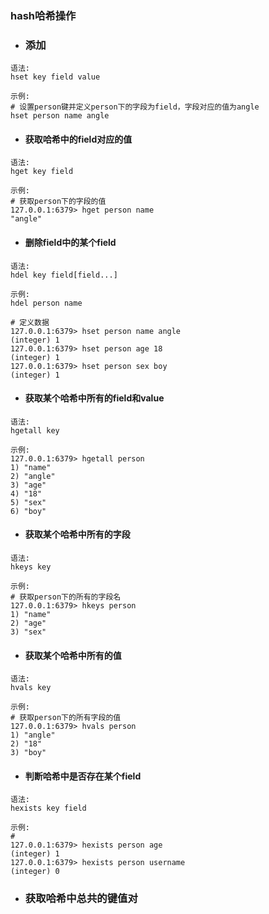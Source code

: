 ### hash哈希操作

* ### 添加

```
语法:
hset key field value

示例:
# 设置person键并定义person下的字段为field，字段对应的值为angle
hset person name angle
```

* #### 获取哈希中的field对应的值

```
语法:
hget key field

示例:
# 获取person下的字段的值
127.0.0.1:6379> hget person name
"angle"
```

* #### 删除field中的某个field

```
语法:
hdel key field[field...]

示例:
hdel person name
```

```
# 定义数据
127.0.0.1:6379> hset person name angle
(integer) 1
127.0.0.1:6379> hset person age 18
(integer) 1
127.0.0.1:6379> hset person sex boy
(integer) 1
```

* #### 获取某个哈希中所有的field和value

```
语法:
hgetall key

示例:
127.0.0.1:6379> hgetall person
1) "name"
2) "angle"
3) "age"
4) "18"
5) "sex"
6) "boy"
```

* #### 获取某个哈希中所有的字段

```
语法:
hkeys key

示例:
# 获取person下的所有的字段名
127.0.0.1:6379> hkeys person
1) "name"
2) "age"
3) "sex"
```

* #### 获取某个哈希中所有的值

```
语法:
hvals key

示例:
# 获取person下的所有字段的值
127.0.0.1:6379> hvals person
1) "angle"
2) "18"
3) "boy"
```

* #### 判断哈希中是否存在某个field

```
语法:
hexists key field

示例:
# 
127.0.0.1:6379> hexists person age
(integer) 1
127.0.0.1:6379> hexists person username
(integer) 0
```

* ### 获取哈希中总共的键值对

```

```



